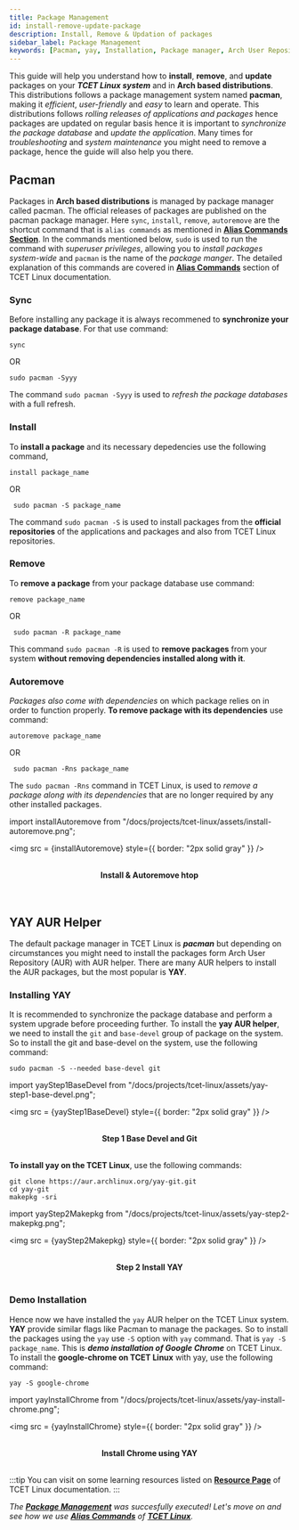 ```yaml
---
title: Package Management
id: install-remove-update-package
description: Install, Remove & Updation of packages
sidebar_label: Package Management
keywords: [Pacman, yay, Installation, Package manager, Arch User Repository (AUR helper), Uninstallation, Package removal, Package updates]
---
```


This guide will help you understand how to **install**, **remove**, and **update** packages on your ***TCET Linux system*** and in **Arch based distributions**. This distributions follows a package management system named **pacman**, making it *efficient*, *user-friendly* and *easy* to learn and operate. This distributions follows *rolling releases of applications and packages* hence packages are updated on regular basis hence it is important to *synchronize the package database* and *update the application*. Many times for *troubleshooting* and *system maintenance* you might need to remove a package, hence the guide will also help you there.

## Pacman
Packages in **Arch based distributions** is managed by package manager called pacman. The official releases of packages are published on the pacman package manager. Here `sync`, `install`, `remove`, `autoremove` are the shortcut command that is `alias commands` as mentioned in [**Alias Commands Section**](alias-commands). In the commands mentioned below, `sudo` is used to run the command with *superuser privileges*, allowing you to *install packages system-wide* and `pacman` is the name of the *package manger*. The detailed explanation of this commands are covered in [**Alias Commands**](alias-commands) section of TCET Linux documentation.

### Sync
Before installing any package it is always recommened to **synchronize your package database**. For that use command:
   ```
   sync 
   ```
OR
   ```
   sudo pacman -Syyy
   ```

The command `sudo pacman -Syyy` is used to *refresh the package databases* with a full refresh.
  
### Install
To **install a package** and its necessary depedencies use the following command,
   ```
   install package_name
   ```
OR 
   ```
    sudo pacman -S package_name
   ```

  The command `sudo pacman -S` is used to install packages from the **official repositories** of the applications and packages and also from TCET Linux repositories.

### Remove
To **remove a package** from your package database use command:
   ```
   remove package_name
   ```
OR
   ```
    sudo pacman -R package_name
   ```
   This command `sudo pacman -R` is used to **remove packages** from your system **without removing dependencies installed along with it**.

### Autoremove
*Packages also come with dependencies* on which package relies on in order to function properly. **To remove package with its dependencies** use command:
   ```
   autoremove package_name
   ```
OR
   ```
    sudo pacman -Rns package_name
   ```
The `sudo pacman -Rns` command in TCET Linux, is used to *remove a package along with its dependencies* that are no longer required by any other installed packages.

import installAutoremove from "/docs/projects/tcet-linux/assets/install-autoremove.png";

<img src = {installAutoremove} style={{ border: "2px solid gray" }} />

<br />
<center><b><figcaption>Install & Autoremove htop</figcaption></b></center>
<br />
<br />

## YAY AUR Helper
The default package manager in TCET Linux is ***pacman*** but depending on circumstances you might need to install the packages form Arch User Repository (AUR) with AUR helper. There are many AUR helpers to install the AUR packages, but the most popular is **YAY**.

### Installing YAY
It is recommended to synchronize the package database and perform a system upgrade before proceeding further. To install the **yay AUR helper**, we need to install the `git` and `base-devel` group of package on the system. So to install the git and base-devel on the system, use the following command:

```
sudo pacman -S --needed base-devel git
```

import yayStep1BaseDevel from "/docs/projects/tcet-linux/assets/yay-step1-base-devel.png";

<img src = {yayStep1BaseDevel} style={{ border: "2px solid gray" }} />

<br />
<center><b><figcaption>Step 1 Base Devel and Git</figcaption></b></center>
<br />

**To install yay on the TCET Linux**, use the following commands:

```
git clone https://aur.archlinux.org/yay-git.git
cd yay-git
makepkg -sri
```

import yayStep2Makepkg from "/docs/projects/tcet-linux/assets/yay-step2-makepkg.png";

<img src = {yayStep2Makepkg} style={{ border: "2px solid gray" }} />

<br />
<center><b><figcaption>Step 2 Install YAY</figcaption></b></center>
<br />

### Demo Installation
Hence now we have installed the `yay` AUR helper on the TCET Linux system. **YAY** provide similar flags like Pacman to manage the packages. So to install the packages using the `yay` use `-S` option with `yay` command. That is `yay -S package_name`. This is ***demo installation of Google Chrome*** on TCET Linux. To install the **google-chrome on TCET Linux** with yay, use the following command:

```
yay -S google-chrome
```

import yayInstallChrome from "/docs/projects/tcet-linux/assets/yay-install-chrome.png";

<img src = {yayInstallChrome} style={{ border: "2px solid gray" }} />

<br />
<center><b><figcaption>Install Chrome using YAY</figcaption></b></center>
<br />


:::tip
You can visit on some learning resources listed on **[Resource Page](/docs/projects/tcet-linux/resources.md)** of TCET Linux documentation.
:::
<br />

_The [**Package Management**](install-remove-update-package) was succesfully executed! Let's move on and see how we use [**Alias Commands**](alias-commands) of **[TCET Linux](https://linux.tcetmumbai.in/)**._